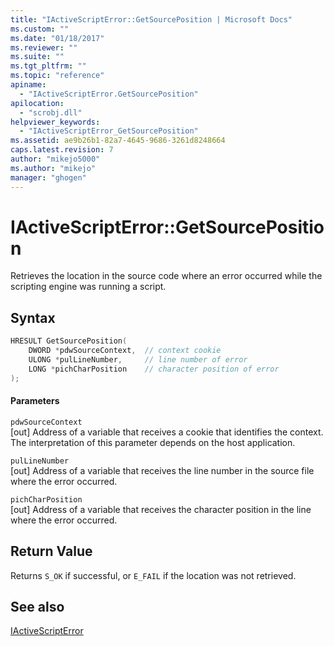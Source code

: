 ```yaml
---
title: "IActiveScriptError::GetSourcePosition | Microsoft Docs"
ms.custom: ""
ms.date: "01/18/2017"
ms.reviewer: ""
ms.suite: ""
ms.tgt_pltfrm: ""
ms.topic: "reference"
apiname: 
  - "IActiveScriptError.GetSourcePosition"
apilocation: 
  - "scrobj.dll"
helpviewer_keywords: 
  - "IActiveScriptError_GetSourcePosition"
ms.assetid: ae9b26b1-82a7-4645-9686-3261d8248664
caps.latest.revision: 7
author: "mikejo5000"
ms.author: "mikejo"
manager: "ghogen"
---
```

# IActiveScriptError::GetSourcePosition
Retrieves the location in the source code where an error occurred while the scripting engine was running a script.  
  
## Syntax  
  
```cpp
HRESULT GetSourcePosition(  
    DWORD *pdwSourceContext,  // context cookie  
    ULONG *pulLineNumber,     // line number of error  
    LONG *pichCharPosition    // character position of error  
);  
```  
  
#### Parameters  
 `pdwSourceContext`  
 [out] Address of a variable that receives a cookie that identifies the context. The interpretation of this parameter depends on the host application.  
  
 `pulLineNumber`  
 [out] Address of a variable that receives the line number in the source file where the error occurred.  
  
 `pichCharPosition`  
 [out] Address of a variable that receives the character position in the line where the error occurred.  
  
## Return Value  
 Returns `S_OK` if successful, or `E_FAIL` if the location was not retrieved.  
  
## See also  
 [IActiveScriptError](../../winscript/reference/iactivescripterror.md)